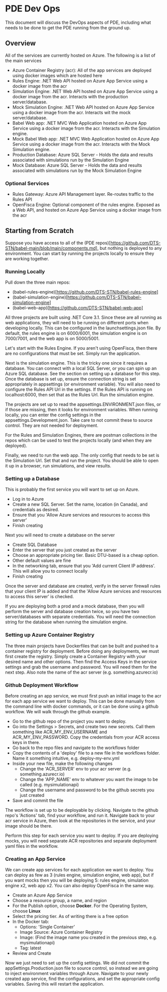 # PDE Dev Ops
This document will discuss the DevOps aspects of PDE, including what needs to be done to get the PDE running from the ground up.

## Overview
All of the services are currently hosted on Azure. The following is a list of the main services
- Azure Container Registry (acr): All of the app services are deployed using docker images which are hosted here
- Rules Engine: .NET Web API hosted on Azure App Service using a docker image from the acr
- Simulation Engine: .NET Web API hosted on Azure App Service using a docker image from the acr. Interacts with the production server/database.
- Mock Simulation Engine: .NET Web API hosted on Azure App Service using a docker image from the acr. Interacts wit the mock server/database.
- Babel Web app: .NET MVC Web Application hosted on Azure App Service using a docker image from the acr. Interacts with the Simulation engine.
- Mock Babel Web app: .NET MVC Web Application hosted on Azure App Service using a docker image from the acr. Interacts with the Mock Simulation engine.
- Production Database: Azure SQL Server - Holds the data and results associated with simulations run by the Simulation Engine
- Mock Database: Azure SQL Server - Holds the data and results associated with simulations run by the Mock Simulation Engine

### Optional Services
- Rules Gateway: Azure API Management layer. Re-routes traffic to the Rules API
- OpenFisca Engine: Optional component of the rules engine. Exposed as a Web API, and hosted on Azure App Service using a docker image from the acr


## Starting from Scratch
Suppose you have access to all of the (PDE repos)[https://github.com/DTS-STN/babel-main/blob/main/components.md], but nothing is deployed to any environment. You can start by running the projects locally to ensure they are working together.

### Running Locally
Pull down the three main repos:
- (babel-rules-engine)[https://github.com/DTS-STN/babel-rules-engine]
- (babel-simulation-engine)[https://github.com/DTS-STN/babel-simulation-engine]
- (babel-web-app)[https://github.com/DTS-STN/babel-web-app]

All three projects are built using .NET Core 3.1. Since these are all running as web applications, they will need to be running on different ports when developing locally. This can be configured in the launchsettings.json file. By default, the rules engine is on 6000/6001, the simulation engine is on 7000/7001, and the web app is on 5000/5001.

Let's start with the Rules Engine. If you aren't using OpenFisca, then there are no configurations that must be set. Simply run the application. 

Next is the simulation engine. This is the tricky one since it requires a database. You can connect with a local SQL Server, or you can spin up an Azure SQL database. See the section on setting up a database for this step. Once the database is set up, ensure the connection string is set appropriately in appsettings (or environment variable). You will also need to configure the Rules API Url in the settings. If the Rules API is running on localhost:6000, then set that as the Rules Url. Run the simulation engine.

The projects are set up to read the appsettings.ENVIRONMENT.json files, or if those are missing, then it looks for environment variables. When running locally, you can enter the config settings in the appsettings.Development.json. Take care to not commit these to source control. They are not needed for deployment. 

For the Rules and Simulation Engines, there are postman collections in the repos which can be used to test the projects locally (and when they are deployed).

Finally, we need to run the web app. The only config that needs to be set is the Simulation Url. Set that and run the project. You should be able to open it up in a browser, run simulations, and view results.

### Setting up a Database
This is probably the first service you will want to set up on Azure. 
- Log in to Azure
- Create a new SQL Server. Set the name, location (in Canada), and credentials as desired.
- Ensure that you 'Allow Azure services and resources to access this server'
- Finish creating

Next you will need to create a database on the server
- Create SQL Database
- Enter the server that you just created as the server
- Choose an appropriate pricing tier. Basic DTU-based is a cheap option.
- Other default values are fine
- In the networking tab, ensure that you 'Add current Client IP address'. This will allow you to connect locally
- Finish creating

Once the server and database are created, verify in the server firewall rules that your client IP is added and that the 'Allow Azure services and resources to access this server' is checked.

If you are deploying both a prod and a mock database, then you will perform the server and database creation twice, so you have two server/databases with separate credentials. You will need the connection string for the database when running the simulation engine.

### Setting up Azure Container Registry
The three main projects have Dockerfiles that can be built and pushed to a container registry for deployment. Before doing any deployments, we must first create the registry.  Simply create a Container Registry with your desired name and other options. Then find the Access Keys in the service settings and grab the username and password. You will need them for the next step. Also note the name of the acr server (e.g. something.azurecr.io)

### Github Deployment Workflow

Before creating an app service, we must first push an initial image to the acr for each app service we want to deploy. This can be done manually from the command line with docker commands, or it can be done using a github workflow. We will walk through the github example. 
- Go to the github repo of the project you want to deploy. 
- Go into the Settings > Secrets, and create two new secrets. Call them something like ACR_MY_ENV_USERNAME and ACR_MY_ENV_PASSWORD. Copy the credentials from your ACR access keys in there.
- Go back to the repo files and navigate to the workflows folder
- Copy the contents of a 'deploy' file to a new file in the workflows folder. Name it something intuitive, e.g. deploy-my-env.yml
- Inside your new file, make the following changes
  - Change the 'ACR_SERVER' env to your acr server (e.g. something.azurecr.io)
  - Change the 'APP_NAME' env to whatever you want the image to be called (e.g. mysimulationapi)
  - Change the username and password to be the github secrets you just created
- Save and commit the file

The workflow is set up to be deployable by clicking. Navigate to the github repo's 'Actions' tab, find your workflow, and run it. Navigate back to your acr service in Azure, then look at the repositories in the service, and your image should be there. 

Perform this step for each service you want to deploy. If you are deploying mocks, you will need separate ACR repositories and separate deployment yaml files in the workflow.


### Creating an App Service
We can create app services for each application we want to deploy. You can deploy as few as 3 (rules engine, simulation engine, web app), but if you want mocks then you will be deploying 5: rules engine, simulation engine x2, web app x2. You can also deploy OpenFisca in the same way. 
- Create an Azure App Service
- Choose a resource group, a name, and region
- For the Publish option, choose **Docker**. For the Operating System, choose **Linux**
- Select the pricing tier. As of writing there is a free option
- In the Docker tab:  
  - Options: 'Single Container'
  - Image Source: Azure Container Registry
  - Image: (Find the image name you created in the previous step, e.g. mysimulationapi)
  - Tag: latest
- Review and Create

Now we just need to set up the config settings. We did not commit the appSettings.Production.json file to source control, so instead we are going to inject environment variables through Azure. Navigate to your newly created app service, find the configurations, and set the appropriate config variables. Saving this will restart the application.


